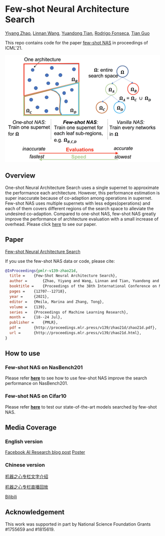 # Few-shot Neural Architecture Search
[Yiyang Zhao](https://zhaoyiyang.me), [Linnan Wang](https://linnanwang.github.io/), [Yuandong Tian](https://yuandong-tian.com/), [Rodrigo Fonseca](http://cs.brown.edu/~rfonseca/), [Tian Guo](https://tianguo.info)

This repo contains code for the paper [few-shot NAS](http://proceedings.mlr.press/v139/zhao21d/zhao21d.pdf) in proceedings of ICML'21.

<p align="center">
<img src='https://github.com/aoiang/paper-images/blob/master/few-shot-nas/terser.png?raw=true' width="600">
</p>

## Overview

One-shot Neural Architecture Search uses a single supernet to approximate the performance each architecture. However, this performance estimation is super inaccurate because of co-adaption among operations in supernet. Few-shot NAS uses multiple supernets with less edges(operations) and each of them covers different regions of the search space to alleviate the undesired co-adaption. Compared to one-shot NAS, few-shot NAS greatly improve the performance of architecture evaluation with a small increase of overhead. Please click [here][1] to see our paper.


## Paper 
[Few-shot Neural Architecture Search](http://proceedings.mlr.press/v139/zhao21d/zhao21d.pdf)

If you use the few-shot NAS data or code, please cite: 

```bibtex
@InProceedings{pmlr-v139-zhao21d,
  title = 	 {Few-Shot Neural Architecture Search},
  author =       {Zhao, Yiyang and Wang, Linnan and Tian, Yuandong and Fonseca, Rodrigo and Guo, Tian},
  booktitle = 	 {Proceedings of the 38th International Conference on Machine Learning},
  pages = 	 {12707--12718},
  year = 	 {2021},
  editor = 	 {Meila, Marina and Zhang, Tong},
  volume = 	 {139},
  series = 	 {Proceedings of Machine Learning Research},
  month = 	 {18--24 Jul},
  publisher =    {PMLR},
  pdf = 	 {http://proceedings.mlr.press/v139/zhao21d/zhao21d.pdf},
  url = 	 {http://proceedings.mlr.press/v139/zhao21d.html},
}
```


## How to use 

### Few-shot NAS on NasBench201
Please refer <a href="./Few-Shot_NasBench201">**here**</a> to see how to use few-shot NAS improve the search performance on NasBench201.

### Few-shot NAS on Cifar10
Please refer <a href="./Few-Shot-NAS_cifar10">**here**</a> to test our state-of-the-art models searched by few-shot NAS.


## Media Coverage

### English version
[Facebook AI Research blog post](https://ai.facebook.com/blog/introducing-few-shot-neural-architecture-search/)
[Poster](https://drive.google.com/file/d/1T6HyqXGA3LFotkJC0dd855vaEW0r6I_L/view?usp=sharing)


### Chinese version
[机器之心专栏文字介绍](https://mp.weixin.qq.com/s/X0flnuKKOnQkamjCxD_KrQ)

[机器之心专栏直播回放](https://jmq.h5.xeknow.com/s/2nndbz)

[Bilibili](https://b23.tv/1uQxRu)



## Acknowledgement
This work was supported in part by National Science Foundation Grants #1755659 and #1815619.







[1]: https://arxiv.org/abs/2006.06863






